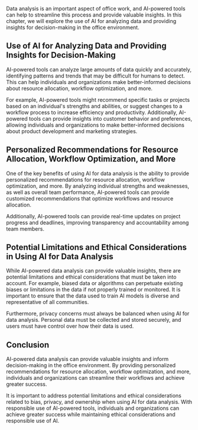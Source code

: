 

Data analysis is an important aspect of office work, and AI-powered tools can help to streamline this process and provide valuable insights. In this chapter, we will explore the use of AI for analyzing data and providing insights for decision-making in the office environment.

Use of AI for Analyzing Data and Providing Insights for Decision-Making
-----------------------------------------------------------------------

AI-powered tools can analyze large amounts of data quickly and accurately, identifying patterns and trends that may be difficult for humans to detect. This can help individuals and organizations make better-informed decisions about resource allocation, workflow optimization, and more.

For example, AI-powered tools might recommend specific tasks or projects based on an individual's strengths and abilities, or suggest changes to a workflow process to increase efficiency and productivity. Additionally, AI-powered tools can provide insights into customer behavior and preferences, allowing individuals and organizations to make better-informed decisions about product development and marketing strategies.

Personalized Recommendations for Resource Allocation, Workflow Optimization, and More
-------------------------------------------------------------------------------------

One of the key benefits of using AI for data analysis is the ability to provide personalized recommendations for resource allocation, workflow optimization, and more. By analyzing individual strengths and weaknesses, as well as overall team performance, AI-powered tools can provide customized recommendations that optimize workflows and resource allocation.

Additionally, AI-powered tools can provide real-time updates on project progress and deadlines, improving transparency and accountability among team members.

Potential Limitations and Ethical Considerations in Using AI for Data Analysis
------------------------------------------------------------------------------

While AI-powered data analysis can provide valuable insights, there are potential limitations and ethical considerations that must be taken into account. For example, biased data or algorithms can perpetuate existing biases or limitations in the data if not properly trained or monitored. It is important to ensure that the data used to train AI models is diverse and representative of all communities.

Furthermore, privacy concerns must always be balanced when using AI for data analysis. Personal data must be collected and stored securely, and users must have control over how their data is used.

Conclusion
----------

AI-powered data analysis can provide valuable insights and inform decision-making in the office environment. By providing personalized recommendations for resource allocation, workflow optimization, and more, individuals and organizations can streamline their workflows and achieve greater success.

It is important to address potential limitations and ethical considerations related to bias, privacy, and ownership when using AI for data analysis. With responsible use of AI-powered tools, individuals and organizations can achieve greater success while maintaining ethical considerations and responsible use of AI.
